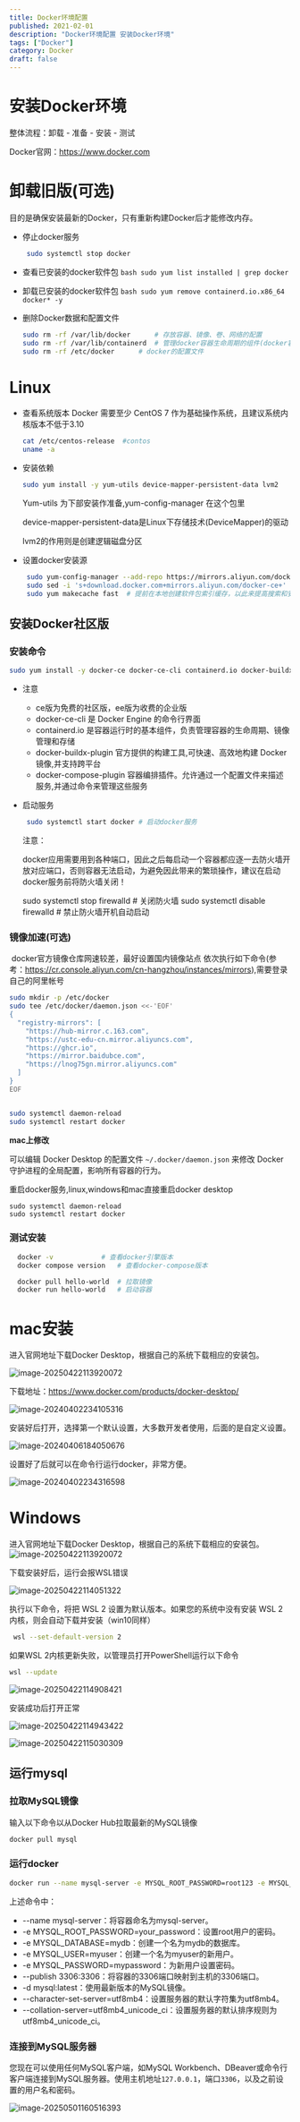 ```yaml
---
title: Docker环境配置
published: 2021-02-01
description: "Docker环境配置 安装Docker环境"
tags: ["Docker"]
category: Docker
draft: false
---
```


# 安装Docker环境

 整体流程：卸载 - 准备 - 安装 - 测试

 Docker官网：https://www.docker.com

 # 卸载旧版(可选)

   目的是确保安装最新的Docker，只有重新构建Docker后才能修改内存。

 - 停止docker服务

   ```bash
    sudo systemctl stop docker
   ```

 - 查看已安装的docker软件包
       ```bash
       sudo yum list installed | grep docker
       ```

 - 卸载已安装的docker软件包
       ```bash
       sudo yum remove containerd.io.x86_64 docker* -y
       ```

 - 删除Docker数据和配置文件

   ```bash
   sudo rm -rf /var/lib/docker		# 存放容器、镜像、卷、网络的配置
   sudo rm -rf /var/lib/containerd	# 管理docker容器生命周期的组件(docker容器的运行环境)
   sudo rm -rf /etc/docker		# docker的配置文件
   ```

 # Linux

 - 查看系统版本
       Docker 需要至少 CentOS 7 作为基础操作系统，且建议系统内核版本不低于3.10

     ```bash
     cat /etc/centos-release  #contos
     uname -a
     ```

 - 安装依赖

   ```bash
   sudo yum install -y yum-utils device-mapper-persistent-data lvm2
   ```

   Yum-utils 为下部安装作准备,yum-config-manager 在这个包里

   device-mapper-persistent-data是Linux下存储技术(DeviceMapper)的驱动

   lvm2的作用则是创建逻辑磁盘分区

 - 设置docker安装源

   ```bash
    sudo yum-config-manager --add-repo https://mirrors.aliyun.com/docker-ce/linux/centos/docker-ce.repo
    sudo sed -i 's+download.docker.com+mirrors.aliyun.com/docker-ce+' /etc/yum.repos.d/docker-ce.repo
    sudo yum makecache fast  # 提前在本地创建软件包索引缓存，以此来提高搜索和安装软件的速度
   ```

 ## 安装Docker社区版

 ### 安装命令

   ```bash
   sudo yum install -y docker-ce docker-ce-cli containerd.io docker-buildx-plugin docker-compose-plugin
   ```

 - 注意

   - ce版为免费的社区版，ee版为收费的企业版
   - docker-ce-cli 是 Docker Engine 的命令行界面
   - containerd.io 是容器运行时的基本组件，负责管理容器的生命周期、镜像管理和存储
   - docker-buildx-plugin 官方提供的构建工具,可快速、高效地构建 Docker 镜像,并支持跨平台
   - docker-compose-plugin 容器编排插件。允许通过一个配置文件来描述服务,并通过命令来管理这些服务

 - 启动服务   

   ```bash
    sudo systemctl start docker	# 启动docker服务
   ```

   注意：

   docker应用需要用到各种端口，因此之后每启动一个容器都应逐一去防火墙开放对应端口，否则容器无法启动，为避免因此带来的繁琐操作，建议在启动docker服务前将防火墙关闭！

   	sudo systemctl stop firewalld		# 关闭防火墙
   	sudo systemctl disable firewalld	# 禁止防火墙开机自动启动

 ### 镜像加速(可选)

 ​    docker官方镜像仓库网速较差，最好设置国内镜像站点
 ​    依次执行如下命令(参考：https://cr.console.aliyun.com/cn-hangzhou/instances/mirrors),需要登录自己的阿里帐号

 ```bash
 sudo mkdir -p /etc/docker
 sudo tee /etc/docker/daemon.json <<-'EOF'
 {
   "registry-mirrors": [
     "https://hub-mirror.c.163.com",
     "https://ustc-edu-cn.mirror.aliyuncs.com",
     "https://ghcr.io",
     "https://mirror.baidubce.com",
     "https://lnog75gn.mirror.aliyuncs.com"
   ]
 }
 EOF
 
 
 sudo systemctl daemon-reload
 sudo systemctl restart docker
 ```

 **mac上修改**

 可以编辑 Docker Desktop 的配置文件 `~/.docker/daemon.json` 来修改 Docker 守护进程的全局配置，影响所有容器的行为。

 重启docker服务,linux,windows和mac直接重启docker desktop

 ```base
 sudo systemctl daemon-reload
 sudo systemctl restart docker
 ```

 ### 测试安装

 ```bash
   docker -v			# 查看docker引擎版本
   docker compose version	# 查看docker-compose版本
 
   docker pull hello-world	# 拉取镜像
   docker run hello-world	# 启动容器
 ```

 # mac安装

 进入官网地址下载Docker Desktop，根据自己的系统下载相应的安装包。

![image-20250422113920072](https://cdn.jsdelivr.net/gh/RonHaiT/Image-hosting/image-20250422113920072.png)

 下载地址：https://www.docker.com/products/docker-desktop/  

 ![image-20240402234105316](assets/image-20240402234105316.png)

 安装好后打开，选择第一个默认设置，大多数开发者使用，后面的是自定义设置。

 ![image-20240406184050676](assets/image-20240406184050676.png)

 设置好了后就可以在命令行运行docker，非常方便。

 ![image-20240402234316598](assets/image-20240402234316598.png)

# Windows

 进入官网地址下载Docker Desktop，根据自己的系统下载相应的安装包。
![image-20250422113920072](https://cdn.jsdelivr.net/gh/RonHaiT/Image-hosting/image-20250422113920072.png)


下载安装好后，运行会报WSL错误

![image-20250422114051322](https://cdn.jsdelivr.net/gh/RonHaiT/Image-hosting/image-20250422114051322.png)

执行以下命令，将把 WSL 2 设置为默认版本。如果您的系统中没有安装 WSL 2 内核，则会自动下载并安装（win10同样）

```bash
 wsl --set-default-version 2
```

如果WSL 2内核更新失败，以管理员打开PowerShell运行以下命令

```bash
wsl --update
```

![image-20250422114908421](https://cdn.jsdelivr.net/gh/RonHaiT/Image-hosting/image-20250422114908421.png)

安装成功后打开正常

![image-20250422114943422](https://cdn.jsdelivr.net/gh/RonHaiT/Image-hosting/image-20250422114943422.png)

![image-20250422115030309](https://cdn.jsdelivr.net/gh/RonHaiT/Image-hosting/image-20250422115030309.png)

## 运行mysql

### 拉取MySQL镜像

输入以下命令以从Docker Hub拉取最新的MySQL镜像

````bash
docker pull mysql
````

### 运行docker

```bash
docker run --name mysql-server -e MYSQL_ROOT_PASSWORD=root123 -e MYSQL_DATABASE=mydb -e MYSQL_USER=blog -e MYSQL_PASSWORD=root123 --publish 3306:3306 -d mysql:latest --character-set-server=utf8mb4 --collation-server=utf8mb4_unicode_ci
```

上述命令中：

- --name mysql-server：将容器命名为mysql-server。
- -e MYSQL_ROOT_PASSWORD=your_password：设置root用户的密码。
- -e MYSQL_DATABASE=mydb：创建一个名为mydb的数据库。
- -e MYSQL_USER=myuser：创建一个名为myuser的新用户。
- -e MYSQL_PASSWORD=mypassword：为新用户设置密码。
- --publish 3306:3306：将容器的3306端口映射到主机的3306端口。
- -d mysql:latest：使用最新版本的MySQL镜像。
- --character-set-server=utf8mb4：设置服务器的默认字符集为utf8mb4。
- --collation-server=utf8mb4_unicode_ci：设置服务器的默认排序规则为utf8mb4_unicode_ci。

### 连接到MySQL服务器
您现在可以使用任何MySQL客户端，如MySQL Workbench、DBeaver或命令行客户端连接到MySQL服务器。使用主机地址`127.0.0.1`，端口`3306`，以及之前设置的用户名和密码。

![image-20250501160516393](https://cdn.jsdelivr.net/gh/RonHaiT/Image-hosting/image-20250501160516393.png)